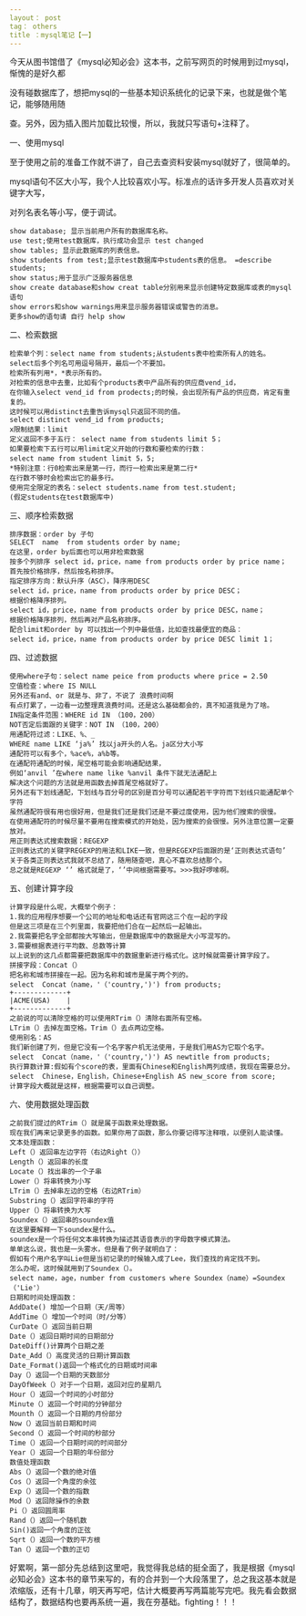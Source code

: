 ```yaml
---
layout： post
tag： others
title ：mysql笔记【一】
---
```

今天从图书馆借了《mysql必知必会》这本书，之前写网页的时候用到过mysql，惭愧的是好久都

没有碰数据库了，想把mysql的一些基本知识系统化的记录下来，也就是做个笔记，能够随用随

查。另外，因为插入图片加载比较慢，所以，我就只写语句+注释了。

一、使用mysql

   至于使用之前的准备工作就不讲了，自己去查资料安装mysql就好了，很简单的。

   mysql语句不区大小写，我个人比较喜欢小写。标准点的话许多开发人员喜欢对关键字大写，

对列名表名等小写，便于调试。

	show database; 显示当前用户所有的数据库名称。
	use test;使用test数据库，执行成功会显示 test changed
	show tables; 显示此数据库的列表信息。
	show students from test;显示test数据库中students表的信息。 =describe students;
	show status;用于显示广泛服务器信息
	show create database和show creat table分别用来显示创建特定数据库或表的mysql语句
	show errors和show warnings用来显示服务器错误或警告的消息。	
	更多show的语句请 自行 help show 

二、检索数据

	检索单个列：select name from students;从students表中检索所有人的姓名。
	select后多个列名可用逗号隔开，最后一个不要加。
	检索所有列用*，*表示所有的。
	对检索的信息中去重，比如有个products表中产品所有的供应商vend_id，
	在你输入select vend_id from prodects;的时候，会出现所有产品的供应商，肯定有重复的。
	这时候可以用distinct去重告诉mysql只返回不同的值。
	select distinct vend_id from products;
	x限制结果：limit
	定义返回不多于五行： select name from students limit 5；
	如果要检索下五行可以用limit定义开始的行数和要检索的行数：
	select name from student limit 5，5;
	*特别注意：行0检索出来是第一行，而行一检索出来是第二行*
	在行数不够时会检索出它的最多行。
	使用完全限定的表名：select students.name from test.student;
	(假定students在test数据库中)

三、顺序检索数据

	排序数据：order by 子句
	SELECT 	name  from students order by name;
	在这里，order by后面也可以用非检索数据
	按多个列排序 select id，price，name from products order by price name；
	首先按价格排序，然后按名称排序。
	指定排序方向：默认升序（ASC），降序用DESC
	select id，price，name from products order by price DESC；
	根据价格降序排列。
	select id，price，name from products order by price DESC，name；
	根据价格降序排列，然后再对产品名称排序。
	配合limit和order by 可以找出一个列中最低值，比如查找最便宜的商品：
	select id，price，name from products order by price DESC limit 1；

四、过滤数据

	使用where子句：select name peice from products where price = 2.50
	空值检查：where IS NULL
	另外还有and、or 就是与、非了，不说了 浪费时间啊
	有点打累了，一边看一边整理真浪费时间。还是这么基础都会的，真不知道我是为了啥。
	IN指定条件范围：WHERE id IN （100，200）
	NOT否定后面跟的关键字：NOT IN （100，200）
	用通配符过滤：LIKE、%、_
	WHERE name LIKE ‘ja%’ 找以ja开头的人名。ja区分大小写
	通配符可以有多个，%ace%，a%b等。
	在通配符通配的时候，尾空格可能会影响通配结果，
	例如‘anvil ’在where name like %anvil 条件下就无法通配上
	解决这个问题的方法就是用函数去掉首尾空格就好了。
	另外还有下划线通配，下划线与百分号的区别是百分号可以通配若干字符而下划线只能通配单个字符
	虽然通配符很有用也很好用，但是我们还是我们还是不要过度使用，因为他们搜索的很慢。
	在使用通配符的时候尽量不要用在搜索模式的开始处，因为搜索的会很慢。另外注意位置一定要放对。
	用正则表达式搜索数据：REGEXP
	正则表达式的关键字REGEXP的用法和LIKE一致，但是REGEXP后面跟的是‘正则表达式语句’
	关于各类正则表达式我就不总结了，随用随查吧，真心不喜欢总结那个。
	总之就是REGEXP ‘’ 格式就是了，‘’中间根据需要写。>>>我好啰嗦啊。

五、创建计算字段

	计算字段是什么呢，大概举个例子：
	1.我的应用程序想要一个公司的地址和电话还有官网这三个在一起的字段
	但是这三项是在三个列里面，我要把他们合在一起然后一起输出。
	2.我需要把名字全部都按大写输出，但是数据库中的数据是大小写混写的。
	3.需要根据表进行平均数、总数等计算
	以上说到的这几点都需要把数据库中的数据重新进行格式化。这时候就需要计算字段了。
	拼接字段：Concat（）
	把名称和城市拼接在一起。因为名称和城市是属于两个列的。
	select  Concat（name，'（'country,')') from products;
	+-------------+
	|ACME(USA)    |
	+-------------+
	之前说的可以清除空格的可以使用RTrim（）清除右面所有空格。
	LTrim（）去掉左面空格。Trim（）去点两边空格。
	使用别名：AS
	我们新创建了列，但是它没有一个名字客户机无法使用，于是我们用AS为它取个名字。
	select  Concat（name，'（'country,')') AS newtitle from products;
	执行算数计算:假如有个score的表，里面有Chinese和English两列成绩，我现在需要总分。
	select  Chinese，English，Chinese+English AS new_score from score;
	计算字段大概就是这样，根据需要可以自己调整。

六、使用数据处理函数

	之前我们提过的RTrim（）就是属于函数来处理数据。
	现在我们再来记录更多的函数。如果你用了函数，那么你要记得写注释哦，以便别人能读懂。
	文本处理函数：
	Left（）返回串左边字符（右边Right（））
	Length（）返回串的长度
	Locate（）找出串的一个子串
	Lower（）将串转换为小写
	LTrim（）去掉串左边的空格（右边RTrim）
	Substring（）返回字符串的字符
	Upper（）将串转换为大写
	Soundex（）返回串的soundex值
	在这里要解释一下soundex是什么。
	soundex是一个将任何文本串转换为描述其语音表示的字母数字模式算法。
	单单这么说，我也是一头雾水，但是看了例子就明白了：
	假如有个用户名字叫Lie但是当初记录的时候输入成了Lee，我们查找的肯定找不到。
	怎么办呢，这时候就用到了Soundex（）。
	select name，age，number from customers where Soundex（name）=Soundex（'Lie'）
	日期和时间处理函数：
	AddDate() 增加一个日期（天/周等）
	AddTime（）增加一个时间（时/分等）
	CurDate（）返回当前日期
	Date（）返回日期时间的日期部分
	DateDiff()计算两个日期之差
	Date_Add（）高度灵活的日期计算函数
	Date_Format()返回一个格式化的日期或时间串
	Day（）返回一个日期的天数部分
	DayOfWeek（）对于一个日期，返回对应的星期几
	Hour（）返回一个时间的小时部分
	Minute（）返回一个时间的分钟部分
	Mounth（）返回一个日期的月份部分
	Now（）返回当前日期和时间
	Second（）返回一个时间的秒部分
	Time（）返回一个日期时间的时间部分
	Year（）返回一个日期的年份部分
	数值处理函数
	Abs（）返回一个数的绝对值
	Cos（）返回一个角度的余弦
	Exp（）返回一个数的指数
	Mod（）返回除操作的余数
	Pi（）返回圆周率
	Rand（）返回一个随机数
	Sin()返回一个角度的正弦
	Sqrt（）返回一个数的平方根
	Tan（）返回一个数的正切


好累啊，第一部分先总结到这里吧，我觉得我总结的挺全面了，我是根据《mysql必知必会》这本书的章节来写的，有的合并到一个大段落里了，总之我这基本就是浓缩版，还有十几章，明天再写吧，估计大概要再写两篇能写完吧。我先看会数据结构了，数据结构也要再系统一遍，我在夯基础。fighting！！！
	
